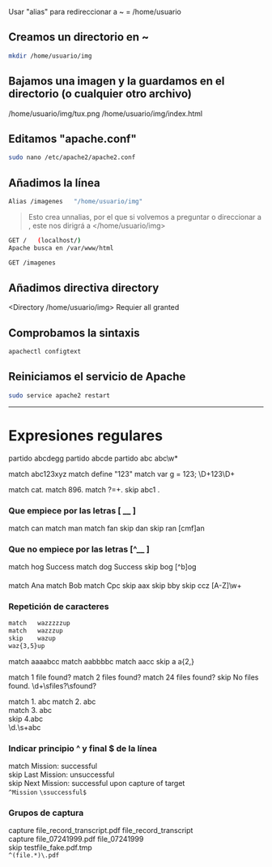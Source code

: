 Usar "alias" para redireccionar a   ~ = /home/usuario

## Creamos un directorio en ~

``` bash
mkdir /home/usuario/img
```

## Bajamos una imagen y la guardamos en el directorio (o cualquier otro archivo)

/home/usuario/img/tux.png               /home/usuario/img/index.html

## Editamos "apache.conf"

``` bash
sudo nano /etc/apache2/apache2.conf
```

## Añadimos la línea

``` bash
Alias /imagenes   "/home/usuario/img"
```
> Esto crea unnalias, por el que si volvemos a preguntar o direccionar a </imagenes>, este nos dirigrá a </home/usuario/img>

``` bash
GET /   (localhost/)
Apache busca en /var/www/html

GET /imagenes
```
## Añadimos directiva directory

<Directory /home/usuario/img>
    Requier all granted
</Directory>

## Comprobamos la sintaxis

``` bash
apachectl configtext
```
## Reiniciamos el servicio de Apache

``` bash
sudo service apache2 restart
```


----------------------------------------------------------------------------------------------------

# Expresiones regulares

partido	abcdegg
partido	abcde
partido	abc
abc\w*

match	abc123xyz
match	define "123"
match	var g = 123;
\D+123\D+

match	cat.
match	896.
match	?=+.
skip	abc1
\.

### Que empiece por las letras [ __ ]

match	can
match	man
match	fan
skip	dan
skip	ran
[cmf]an

### Que no empiece por las letras [^__ ]

match	hog	Success
match	dog	Success
skip	bog
[^b]og

#### 
match	Ana
match	Bob
match	Cpc
skip	aax
skip	bby
skip	ccz
[A-Z]\w+

### Repetición de caracteres

``` html
match	wazzzzzup
match	wazzzup
skip	wazup
waz{3,5}up
```

match	aaaabcc
match	aabbbbc
match	aacc
skip	a
a{2,}

match	1 file found?
match	2 files found?
match	24 files found?
skip	No files found.
\d+\sfiles?\sfound\?

match	1.   abc
match	2.	abc             <br>
match	3.           abc    <br>
skip	4.abc               <br>
\d.\s+abc

### Indicar principio ^ y final $ de la línea

match	Mission: successful                             <br>
skip	Last Mission: unsuccessful                      <br>
skip	Next Mission: successful upon capture of target <br>
`^Mission`
`\ssuccessful$`

### Grupos de captura

capture	file_record_transcript.pdf	file_record_transcript  <br>
capture	file_07241999.pdf	        file_07241999           <br>
skip	testfile_fake.pdf.tmp                               <br>
`^(file.*)\.pdf`
